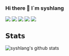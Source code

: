 ### Hi there 👋  I`m syshlang
<!--
**syshlang/syshlang** is a ✨ _special_ ✨ repository because its `README.md` (this file) appears on your GitHub profile.

Here are some ideas to get you started:

- 🔭 I’m currently working on ...
- 🌱 I’m currently learning ...
- 👯 I’m looking to collaborate on ...
- 🤔 I’m looking for help with ...
- 💬 Ask me about ...
- 📫 How to reach me: ...
- 😄 Pronouns: ...
- ⚡ Fun fact: ...
-->

[![](https://img.shields.io/badge/-@syshlang-%231DA1F2?style=flat-square&logo=twitter&logoColor=ffffff)](https://twitter.com/syshlang)
[![](https://img.shields.io/badge/-@syshlang-%23181717?style=flat-square&logo=github)](https://github.com/syshlang)
[![](https://img.shields.io/badge/-@syshlang-%23000000?style=flat-square&logo=codepen)](https://codepen.io/syshlang)
[![](https://img.shields.io/badge/-@syshlang-%23000000?style=flat-square&logo=codesandbox)](https://codesandbox.io/u/syshlang)
[![](https://img.shields.io/website?color=0ab9e6&style=flat-square&up_message=xlbd.me&url=https%3A%2F%2Fsyshlang.com)](https://syshlang.com)

## 𝗦𝘁𝗮𝘁𝘀

![syshlang's github stats](https://github-readme-stats.vercel.app/api?username=syshlang&show_icons=true&theme=dracula)
